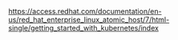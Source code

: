 https://access.redhat.com/documentation/en-us/red_hat_enterprise_linux_atomic_host/7/html-single/getting_started_with_kubernetes/index
